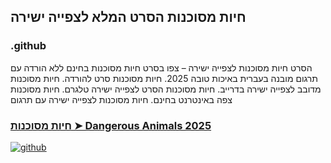 ## חיות מסוכנות הסרט המלא לצפייה ישירה

### .github

הסרט חיות מסוכנות לצפייה ישירה – צפו בסרט חיות מסוכנות בחינם ללא הורדה עם תרגום מובנה בעברית באיכות טובה 2025. חיות מסוכנות סרט להורדה. חיות מסוכנות מדובב לצפייה ישירה בדרייב. חיות מסוכנות הסרט לצפייה ישירה טלגרם. חיות מסוכנות צפה באינטרנט בחינם. חיות מסוכנות לצפייה ישירה עם תרגום

### [חיות מסוכנות ➤ Dangerous Animals 2025](https://watching4khdmovies.blogspot.com/2025/06/dangerous-animals-he.html)

<a href="https://watching4khdmovies.blogspot.com/2025/06/dangerous-animals-he.html" rel="nofollow"><img src="https://image.tmdb.org/t/p/w1280/6keTlNp3Ls3ygexgpEZ9EWiB3DE.jpg" alt="github" data-canonical-src="https://image.tmdb.org/t/p/w1280/6keTlNp3Ls3ygexgpEZ9EWiB3DE.jpg" style="max-width: 100%;"></a>
